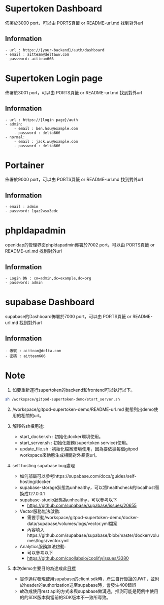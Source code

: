 # Supertoken Dashboard 
佈署於3000 port，可以由 PORTS頁籤 or README-url.md 找到對外url  
  
## Information 
    - url : https://{your-backend}/auth/dashboard  
    - email : aitteam@deltaww.com   
    - password: aitteam666  
  
# Supertoken Login page 
佈署於3001 port，可以由 PORTS頁籤 or README-url.md 找到對外url  

## Information  
    - url : https://{login page}/auth  
    - admin:
        - email : ben.hsu@example.com
        - password : delta666 
    - normal:
        - email : jack.wu@example.com
        - password : delta666
  
# Portainer
佈署於9000 port，可以由 PORTS頁籤 or README-url.md 找到對外url  

## Information  
    - email : admin  
    - password: 1qaz2wsx3edc  

# phpldapadmin
openldap的管理界面phpldapadmin佈署於7002 port，可以由 PORTS頁籤 or README-url.md 找到對外url  

## Information  
    - Login DN : cn=admin,dc=example,dc=org  
    - password: admin 

# supabase Dashboard
supabase的Dashboard佈署於7000 port，可以由 PORTS頁籤 or README-url.md 找到對外url  

## Information  
    - 帳號 : aitteam@delta.com
    - 密碼 : aitteam666 
  
# Note  
1. 如要重新運行supertoken的backend和frontend可以執行以下。  
  
```bash  
sh /workspace/gitpod-supertoken-demo/start_server.sh  
```  
2. /workspace/gitpod-supertoken-demo/README-url.md 動態列出demo使用的相關的url。  
  
3. 解釋各sh檔用途:  
    - start_docker.sh : 初始化docker環境使用。  
    - start_server.sh : 初始化服務(supertoken service)使用。  
    - update_file.sh : 初始化檔案環境使用，因為要依據每個gitpod workspace來動態生成相關對外暴露url。 

4. self hosting supabase bug處理 
    - 如何部屬可以參考https://supabase.com/docs/guides/self-hosting/docker
    - supabase-storage狀態為unhealthy，可以將healthcheck的localhost替換成127.0.0.1
    - supabase-studio狀態為unhealthy，可以參考以下
        - https://github.com/supabase/supabase/issues/20655
    - Vector服務無法啟動:
        - 需要手動/workspace/gitpod-supertoken-demo/docker-data/supabase/volumes/logs/vector.yml檔案
        - 內容填入https://github.com/supabase/supabase/blob/master/docker/volumes/logs/vector.yml
    - Analytics服務無法啟動:
        - 可以參考以下
        - https://github.com/coollabsio/coolify/issues/3380

5. 本次demo主要目的為達成此[目標](https://supertokens.com/docs/emailpassword/supabase-intergration/setup)  
    - 實作過程發現使用supabase的client sdk時，產生自行簽證的JWT，並附於header的authorization送至supabase時，會發生400錯誤  
    - 故改成使用rest api的方式來與supabase做溝通，推測可能是範例中使用的的SDK版本與當前的SDK版本不一致所導致。